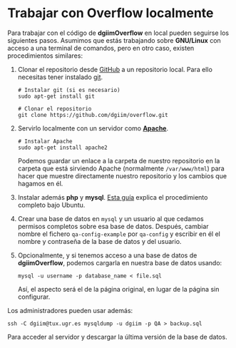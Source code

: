 # Trabajar con Overflow localmente

Para trabajar con el código de **dgiimOverflow** en local pueden seguirse los 
siguientes pasos. Asumimos que estás trabajando sobre **GNU/Linux** con acceso
a una terminal de comandos, pero en otro caso, existen procedimientos similares:

1. Clonar el repositorio desde [GitHub](https://github.com/dgiim/overflow) a un repositorio local. Para ello necesitas
   tener instalado [git](https://git-scm.com/).
   ```
   # Instalar git (si es necesario)
   sudo apt-get install git
   
   # Clonar el repositorio
   git clone https://github.com/dgiim/overflow.git
   ```

2. Servirlo localmente con un servidor como [**Apache**](https://httpd.apache.org/). 
   ```
   # Instalar Apache
   sudo apt-get install apache2
   ```
   
   Podemos guardar un enlace a la carpeta de nuestro repositorio en la carpeta que está sirviendo Apache (normalmente `/var/www/html`) para hacer que muestre directamente nuestro repositorio y los cambios que hagamos en él.
   
3. Instalar además **php** y **mysql**. [Esta guía](https://www.digitalocean.com/community/tutorials/how-to-install-linux-apache-mysql-php-lamp-stack-on-ubuntu) explica el procedimiento completo bajo Ubuntu.
   
4. Crear una base de datos en `mysql` y un usuario al que cedamos permisos completos sobre 
   esa base de datos. Después, cambiar nombre el fichero `qa-config-example` por `qa-config` y 
   escribir en él el nombre y contraseña de la base de datos y del usuario.
5. Opcionalmente, y si tenemos acceso a una base de datos de **dgiimOverflow**, podemos
   cargarla en nuestra base de datos usando:  
   ```
   mysql -u username -p database_name < file.sql
   ```  
   Así, el aspecto será el de la página original, en lugar de la página sin configurar.
   
Los administradores pueden usar además:  
```
ssh -C dgiim@tux.ugr.es mysqldump -u dgiim -p QA > backup.sql
```
Para acceder al servidor y descargar la última versión de la base de datos.
